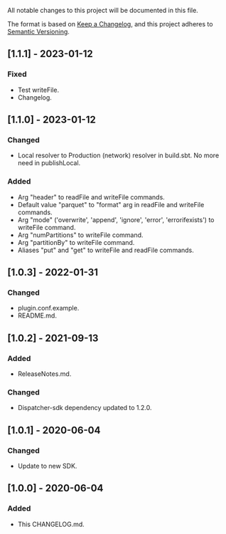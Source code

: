 
All notable changes to this project will be documented in this file.

The format is based on [Keep a Changelog](https://keepachangelog.com/en/1.0.0/),
and this project adheres to [Semantic Versioning](https://semver.org/spec/v2.0.0.html).

## [1.1.1] - 2023-01-12
### Fixed
- Test writeFile.
- Changelog.

## [1.1.0] - 2023-01-12
### Changed
- Local resolver to Production (network) resolver in build.sbt. No more need in publishLocal.
### Added
- Arg "header" to readFile and writeFile commands.
- Default value "parquet" to "format" arg in readFile and writeFile commands.
- Arg "mode"  ('overwrite', 'append', 'ignore', 'error', 'errorifexists') to writeFile command.
- Arg "numPartitions" to writeFile command.
- Arg "partitionBy" to writeFile command.
- Aliases "put" and "get" to writeFile and readFile commands.

## [1.0.3] - 2022-01-31
### Changed
- plugin.conf.example.
- README.md.

## [1.0.2] - 2021-09-13
### Added
- ReleaseNotes.md.
### Changed
- Dispatcher-sdk dependency updated to 1.2.0.

## [1.0.1] - 2020-06-04
### Changed
- Update to new SDK. 

## [1.0.0] - 2020-06-04 
### Added
- This CHANGELOG.md.
